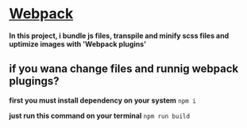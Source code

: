 # [Webpack](https://webpack.js.org/)
**In this project, i bundle js files, transpile and minify scss files and uptimize images with 'Webpack plugins'**
## if you wana change files and runnig webpack plugings?
**first you must install dependency on your system** `npm i`

**just run this command on your terminal** `npm run build` 


